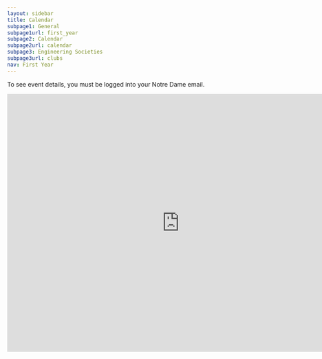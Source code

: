 ```yaml
---
layout: sidebar
title: Calendar
subpage1: General
subpage1url: first_year
subpage2: Calendar
subpage2url: calendar
subpage3: Engineering Societies
subpage3url: clubs
nav: First Year
---
```

To see event details, you must be logged into your Notre Dame email.
<div class="calendar-container">
<iframe src="https://calendar.google.com/calendar/embed?src=nd.edu_gdk58g5hr8n9unfj6f6aocblg4%40group.calendar.google.com&ctz=America%2FNew_York" style="border: 0" width="800" height="600" frameborder="0" scrolling="no"></iframe>
</div>
